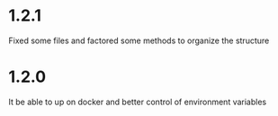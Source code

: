 # 1.2.1

Fixed some files and factored some methods to organize the structure

# 1.2.0

It be able to up on docker and better control of environment variables
